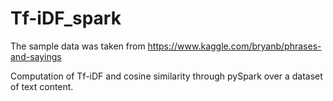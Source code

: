 # Tf-iDF_spark
The sample data was taken from https://www.kaggle.com/bryanb/phrases-and-sayings

Computation of Tf-iDF and cosine similarity through pySpark over a dataset of text content.
